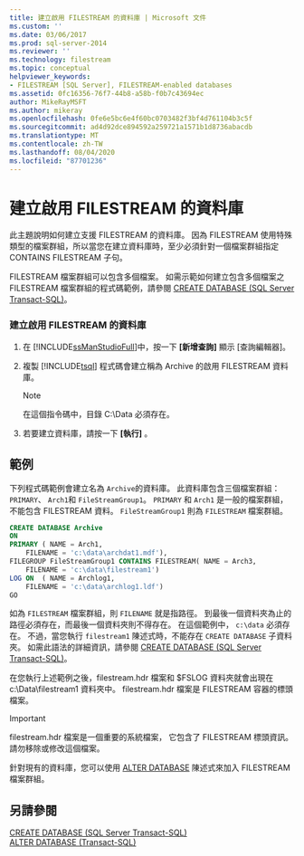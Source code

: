 ```yaml
---
title: 建立啟用 FILESTREAM 的資料庫 | Microsoft 文件
ms.custom: ''
ms.date: 03/06/2017
ms.prod: sql-server-2014
ms.reviewer: ''
ms.technology: filestream
ms.topic: conceptual
helpviewer_keywords:
- FILESTREAM [SQL Server], FILESTREAM-enabled databases
ms.assetid: 0fc16356-76f7-44b8-a58b-f0b7c43694ec
author: MikeRayMSFT
ms.author: mikeray
ms.openlocfilehash: 0fe6e5bc6e4f60bc0703482f3bf4d761104b3c5f
ms.sourcegitcommit: ad4d92dce894592a259721a1571b1d8736abacdb
ms.translationtype: MT
ms.contentlocale: zh-TW
ms.lasthandoff: 08/04/2020
ms.locfileid: "87701236"
---
```

# <a name="create-a-filestream-enabled-database"></a>建立啟用 FILESTREAM 的資料庫
  此主題說明如何建立支援 FILESTREAM 的資料庫。 因為 FILESTREAM 使用特殊類型的檔案群組，所以當您在建立資料庫時，至少必須針對一個檔案群組指定 CONTAINS FILESTREAM 子句。  
  
 FILESTREAM 檔案群組可以包含多個檔案。 如需示範如何建立包含多個檔案之 FILESTREAM 檔案群組的程式碼範例，請參閱 [CREATE DATABASE &#40;SQL Server Transact-SQL&#41;](/sql/t-sql/statements/create-database-sql-server-transact-sql)。  
  
### <a name="to-create-a-filestream-enabled-database"></a>建立啟用 FILESTREAM 的資料庫  
  
1.  在 [!INCLUDE[ssManStudioFull](../../includes/ssmanstudiofull-md.md)]中，按一下 **[新增查詢]** 顯示 [查詢編輯器]。  
  
2.  複製 [!INCLUDE[tsql](../../includes/tsql-md.md)] 程式碼會建立稱為 Archive 的啟用 FILESTREAM 資料庫。  
  
    > [!NOTE]  
    >  在這個指令碼中，目錄 C:\Data 必須存在。  
  
3.  若要建立資料庫，請按一下 **[執行]** 。  
  
## <a name="example"></a>範例  
 下列程式碼範例會建立名為 `Archive`的資料庫。 此資料庫包含三個檔案群組： `PRIMARY`、 `Arch1`和 `FileStreamGroup1`。 `PRIMARY` 和 `Arch1` 是一般的檔案群組，不能包含 FILESTREAM 資料。 `FileStreamGroup1` 則為 `FILESTREAM` 檔案群組。  
  
```sql  
CREATE DATABASE Archive   
ON  
PRIMARY ( NAME = Arch1,  
    FILENAME = 'c:\data\archdat1.mdf'),  
FILEGROUP FileStreamGroup1 CONTAINS FILESTREAM( NAME = Arch3,  
    FILENAME = 'c:\data\filestream1')  
LOG ON  ( NAME = Archlog1,  
    FILENAME = 'c:\data\archlog1.ldf')  
GO  
```  
  
 如為 `FILESTREAM` 檔案群組，則 `FILENAME` 就是指路徑。 到最後一個資料夾為止的路徑必須存在，而最後一個資料夾則不得存在。 在這個範例中， `c:\data` 必須存在。 不過，當您執行 `filestream1` 陳述式時，不能存在 `CREATE DATABASE` 子資料夾。 如需此語法的詳細資訊，請參閱 [CREATE DATABASE &#40;SQL Server Transact-SQL&#41;](/sql/t-sql/statements/create-database-sql-server-transact-sql)。  
  
 在您執行上述範例之後，filestream.hdr 檔案和 $FSLOG 資料夾就會出現在 c:\Data\filestream1 資料夾中。 filestream.hdr 檔案是 FILESTREAM 容器的標頭檔案。  
  
> [!IMPORTANT]  
>  filestream.hdr 檔案是一個重要的系統檔案， 它包含了 FILESTREAM 標頭資訊。 請勿移除或修改這個檔案。  
  
 針對現有的資料庫，您可以使用 [ALTER DATABASE](/sql/t-sql/statements/alter-database-transact-sql) 陳述式來加入 FILESTREAM 檔案群組。  
  
## <a name="see-also"></a>另請參閱  
 [CREATE DATABASE &#40;SQL Server Transact-SQL&#41;](/sql/t-sql/statements/create-database-sql-server-transact-sql)   
 [ALTER DATABASE &#40;Transact-SQL&#41;](/sql/t-sql/statements/alter-database-transact-sql)  
  
  
